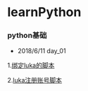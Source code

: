# learnPython

### python基础
- 2018/6/11 day_01

1.[绑定luka的脚本](https://github.com/ifyangyiisyangyi/learnPython/blob/master/day_20/luka_auto_bind.py)

2.[luka注册账号脚本](https://github.com/ifyangyiisyangyi/learnPython/blob/master/luka_auto_registe.py)

